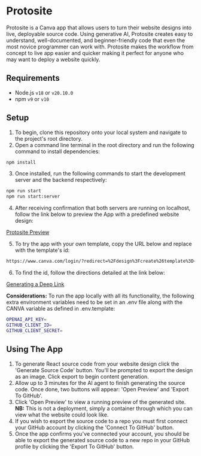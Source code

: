 # Protosite

Protosite is a Canva app that allows users to turn their website designs into live, deployable source code. Using generative AI, Protosite creates easy to understand, well-documented, and beginner-friendly code that even the most novice programmer can work with. Protosite makes the workflow from concept to live app easier and quicker making it perfect for anyone who may want to deploy a website quickly.

## Requirements

- Node.js `v18` or `v20.10.0`
- npm `v9` or `v10`

## Setup
1. To begin, clone this repository onto your local system and navigate to the project's root directory.
2. Open a command line terminal in the root directory and run the following command to install dependencies:

```bash
npm install
```
3. Once installed, run the following commands to start the development server and the backend respectively:
```bash
npm run start
npm run start:server
```
4. After receiving confirmation that both servers are running on localhost, follow the link below to preview the App with a predefined website design: <br>

[Protosite Preview](https://www.canva.com/login/?redirect=%2Fdesign%3Fcreate%26template%3DEAGRieql5Ds%26ui%3DeyJFIjp7IkE_IjoiTiIsIlMiOiJBQUdxOE5lZ2VBayIsIlQiOjF9fQ)

5. To try the app with your own template, copy the URL below and replace <TEMPLATE-ID> with the template's id:

```bash
https://www.canva.com/login/?redirect=%2Fdesign%3Fcreate%26template%3D<TEMPLATE-ID>%26ui%3DeyJFIjp7IkE_IjoiTiIsIlMiOiJBQUdxOE5lZ2VBayIsIlQiOjF9fQ
```
6. To find the id, follow the directions detailed at the link below:<br>

  [Generating a Deep Link](https://www.canva.dev/docs/apps/deep-linking/#generate-a-deep-link)

**Considerations:** To run the app locally with all its functionality, the following extra environment variables need to be set in an .env file along with the CANVA variable as defined in .env.template:

```bash
OPENAI_API_KEY= 
GITHUB_CLIENT_ID=
GITHUB_CLIENT_SECRET=
``` 

## Using The App

1. To generate React source code from your website design click the 'Generate Source Code' button. You'll be prompted to export the design as an image. Click export to begin content generation.
2. Allow up to 3 minutes for the AI agent to finish generating the source code. Once done, two buttons will appear: 'Open Preview' and 'Export To GitHub'.
3. Click 'Open Preview' to view a running preview of the generated site. **NB:** This is not a deployment, simply a container through which you can view what the website could look like.
4. If you wish to export the source code to a repo you must first connect your GitHub account by clicking the 'Connect To GitHub' button.
5. Once the app confirms you've connected your account, you should be able to export the generated source code to a new repo in your GitHub profile by clicking the 'Export To GitHub' button.
